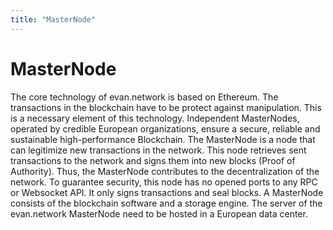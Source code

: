 ```yaml
---
title: "MasterNode"
---
```

# MasterNode


The core technology of evan.network is based on Ethereum. The transactions in the blockchain have to be protect against manipulation. This is a necessary element of this technology.
Independent MasterNodes, operated by credible European organizations, ensure a secure, reliable and sustainable high-performance Blockchain. The MasterNode is a node that can legitimize new transactions in the network. This node retrieves sent transactions to the network and signs them into new blocks (Proof of Authority). Thus, the MasterNode contributes to the decentralization of the network. To guarantee security, this node has no opened ports to any RPC or Websocket API. It only signs transactions and seal blocks.
A MasterNode consists of the blockchain software and a storage engine. The server of the evan.network MasterNode need to be hosted in a European data center.
